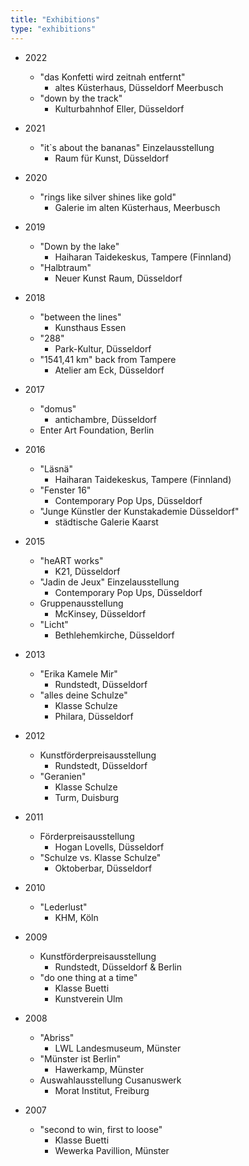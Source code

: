 ```yaml
---
title: "Exhibitions"
type: "exhibitions"
---
```


* 2022
  * "das Konfetti wird zeitnah entfernt"
    * altes Küsterhaus, Düsseldorf Meerbusch
  * "down by the track"
    * Kulturbahnhof Eller, Düsseldorf

* 2021
  * "it`s about the bananas" Einzelausstellung
    * Raum für Kunst, Düsseldorf

* 2020
  * "rings like silver shines like gold"
    * Galerie im alten Küsterhaus, Meerbusch

* 2019
  * "Down by the lake"
    * Haiharan Taidekeskus, Tampere (Finnland)
  * "Halbtraum"
    * Neuer Kunst Raum, Düsseldorf

* 2018
  * "between the lines"
    * Kunsthaus Essen
  * "288"
    * Park-Kultur, Düsseldorf
  * "1541,41 km" back from Tampere
    * Atelier am Eck, Düsseldorf

* 2017
  * "domus"
    * antichambre, Düsseldorf
  * Enter Art Foundation, Berlin

* 2016
  * "Läsnä"
    * Haiharan Taidekeskus, Tampere (Finnland)
  * "Fenster 16"
    * Contemporary Pop Ups, Düsseldorf
  * "Junge Künstler der Kunstakademie Düsseldorf"
    * städtische Galerie Kaarst

* 2015
  * "heART works"
    * K21, Düsseldorf
  * "Jadin de Jeux" Einzelausstellung
    * Contemporary Pop Ups, Düsseldorf
  * Gruppenausstellung
    * McKinsey, Düsseldorf
  * "Licht"
    * Bethlehemkirche, Düsseldorf

* 2013
  * "Erika Kamele Mir"
    * Rundstedt, Düsseldorf
  * "alles deine Schulze"
    * Klasse Schulze
    * Philara, Düsseldorf

* 2012
  * Kunstförderpreisausstellung
    * Rundstedt, Düsseldorf
  * "Geranien"
    * Klasse Schulze
    * Turm, Duisburg

* 2011
  * Förderpreisausstellung
    * Hogan Lovells, Düsseldorf
  * "Schulze vs. Klasse Schulze"
    * Oktoberbar, Düsseldorf

* 2010
  * "Lederlust"
    * KHM, Köln

* 2009
  * Kunstförderpreisausstellung
    * Rundstedt, Düsseldorf & Berlin
  * "do one thing at a time"
    * Klasse Buetti
    * Kunstverein Ulm

* 2008
  * "Abriss"
    * LWL Landesmuseum, Münster
  * "Münster ist Berlin"
    * Hawerkamp, Münster
  * Auswahlausstellung Cusanuswerk
    * Morat Institut, Freiburg

* 2007
  * "second to win, first to loose"
    * Klasse Buetti
    * Wewerka Pavillion, Münster
